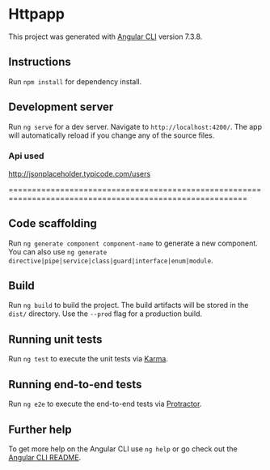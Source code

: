 # Httpapp

This project was generated with [Angular CLI](https://github.com/angular/angular-cli) version 7.3.8.

## Instructions

Run `npm install` for dependency install.


## Development server

Run `ng serve` for a dev server. Navigate to `http://localhost:4200/`. The app will automatically reload if you change any of the source files.

### Api used
http://jsonplaceholder.typicode.com/users


=========================================================================================================

## Code scaffolding

Run `ng generate component component-name` to generate a new component. You can also use `ng generate directive|pipe|service|class|guard|interface|enum|module`.

## Build

Run `ng build` to build the project. The build artifacts will be stored in the `dist/` directory. Use the `--prod` flag for a production build.

## Running unit tests

Run `ng test` to execute the unit tests via [Karma](https://karma-runner.github.io).

## Running end-to-end tests

Run `ng e2e` to execute the end-to-end tests via [Protractor](http://www.protractortest.org/).

## Further help

To get more help on the Angular CLI use `ng help` or go check out the [Angular CLI README](https://github.com/angular/angular-cli/blob/master/README.md).
